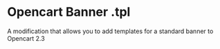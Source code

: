# Opencart Banner .tpl
A modification that allows you to add templates for a standard banner to Opencart 2.3 
